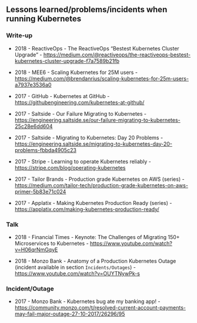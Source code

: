 ## Lessons learned/problems/incidents when running Kubernetes


### Write-up

- 2018 - ReactiveOps - The ReactiveOps “Bestest Kubernetes Cluster Upgrade” - https://medium.com/@reactiveops/the-reactiveops-bestest-kubernetes-cluster-upgrade-f7a7589b21fb

- 2018 - MEE6 - Scaling Kubernetes for 25M users - https://medium.com/@brendanrius/scaling-kubernetes-for-25m-users-a7937e3536a0

- 2017 - GitHub - Kubernetes at GitHub - https://githubengineering.com/kubernetes-at-github/

- 2017 - Saltside - Our Failure Migrating to Kubernetes - https://engineering.saltside.se/our-failure-migrating-to-kubernetes-25c28e6dd604

- 2017 - Saltside - Migrating to Kubernetes: Day 20 Problems - https://engineering.saltside.se/migrating-to-kubernetes-day-20-problems-fbbda4905c23

- 2017 - Stripe - Learning to operate Kubernetes reliably - https://stripe.com/blog/operating-kubernetes

- 2017 - Tailor Brands - Production grade Kubernetes on AWS (series) - https://medium.com/tailor-tech/production-grade-kubernetes-on-aws-primer-5b83e71c024

- 2017 - Applatix - Making Kubernetes Production Ready (series) - https://applatix.com/making-kubernetes-production-ready/


### Talk

- 2018 - Financial Times - Keynote: The Challenges of Migrating 150+ Microservices to Kubernetes - https://www.youtube.com/watch?v=H06qrNmGqyE

- 2018 - Monzo Bank - Anatomy of a Production Kubernetes Outage (incident available in section `Incidents/Outages`) - https://www.youtube.com/watch?v=OUYTNywPk-s


### Incident/Outage

- 2017 - Monzo Bank - Kubernetes bug ate my banking app! - https://community.monzo.com/t/resolved-current-account-payments-may-fail-major-outage-27-10-2017/26296/95
